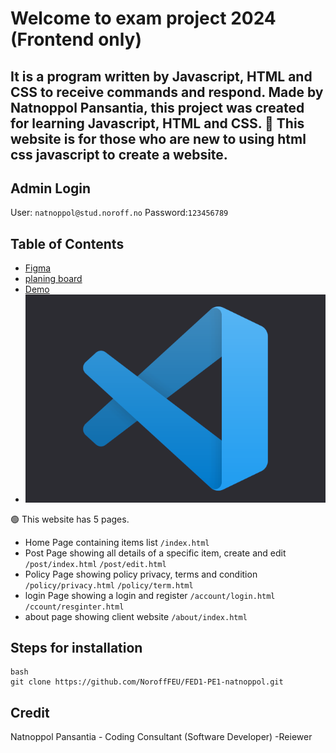# Welcome to exam project 2024 (Frontend only)

## It is a program written by Javascript, HTML and CSS to receive commands and respond. Made by Natnoppol Pansantia, this project was created for learning Javascript, HTML and CSS.  💖 This website is for those who are new to using html css javascript to create a website.

## Admin Login
User: `natnoppol@stud.noroff.no`
Password:`123456789`

## Table of Contents
- [Figma](https://www.figma.com/design/EarMz0a8yDFw4Xfpzxi3GG/Game-App?node-id=1938-9423&t=SAukBV7t4eAhThz7-0)
- [planing board](https://github.com/orgs/NoroffFEU/projects/46/views/1)
- [Demo](https://norofffeu.github.io/FED1-PE1-natnoppol/)
- ![banner img](https://github.com/natnoppol/JavaScript1/blob/main/Photo/4f0ac3e0-visual_studio_code.png)

🟢 This website has 5 pages.

- Home Page containing items list `/index.html`
- Post Page showing all details of a specific item, create and edit `/post/index.html`  `/post/edit.html`
- Policy Page showing policy privacy, terms and condition `/policy/privacy.html` `/policy/term.html` 
- login Page showing a login and register `/account/login.html` `/ccount/resginter.html`
- about page showing client  website `/about/index.html`

## Steps for installation

```
bash
git clone https://github.com/NoroffFEU/FED1-PE1-natnoppol.git

```

## Credit
Natnoppol Pansantia - Coding Consultant (Software Developer)
-Reiewer
